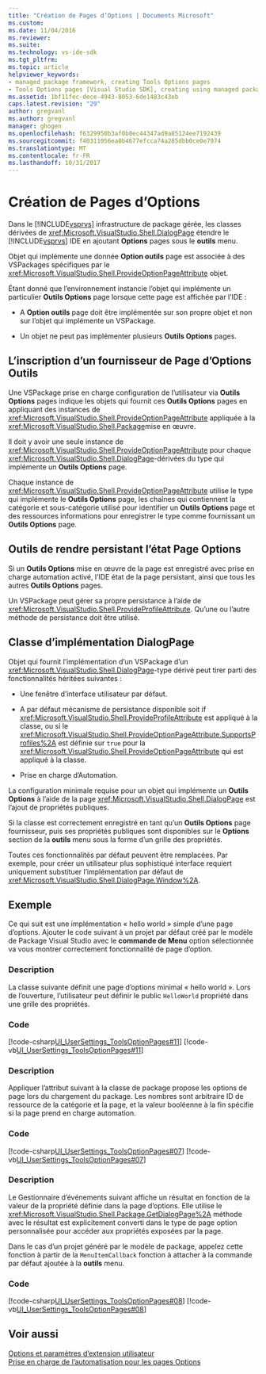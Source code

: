```yaml
---
title: "Création de Pages d’Options | Documents Microsoft"
ms.custom: 
ms.date: 11/04/2016
ms.reviewer: 
ms.suite: 
ms.technology: vs-ide-sdk
ms.tgt_pltfrm: 
ms.topic: article
helpviewer_keywords:
- managed package framework, creating Tools Options pages
- Tools Options pages [Visual Studio SDK], creating using managed package framework
ms.assetid: 1bf11fec-dece-4943-8053-6de1483c43eb
caps.latest.revision: "29"
author: gregvanl
ms.author: gregvanl
manager: ghogen
ms.openlocfilehash: f6329950b3af0b0ec44347ad9a85124ee7192439
ms.sourcegitcommit: f40311056ea0b4677efcca74a285dbb0ce0e7974
ms.translationtype: MT
ms.contentlocale: fr-FR
ms.lasthandoff: 10/31/2017
---
```

# <a name="creating-options-pages"></a>Création de Pages d’Options
Dans le [!INCLUDE[vsprvs](../../code-quality/includes/vsprvs_md.md)] infrastructure de package gérée, les classes dérivées de <xref:Microsoft.VisualStudio.Shell.DialogPage> étendre le [!INCLUDE[vsprvs](../../code-quality/includes/vsprvs_md.md)] IDE en ajoutant **Options** pages sous le **outils** menu.  
  
 Objet qui implémente une donnée **Option outils** page est associée à des VSPackages spécifiques par le <xref:Microsoft.VisualStudio.Shell.ProvideOptionPageAttribute> objet.  
  
 Étant donné que l’environnement instancie l’objet qui implémente un particulier **Outils Options** page lorsque cette page est affichée par l’IDE :  
  
-   A **Option outils** page doit être implémentée sur son propre objet et non sur l’objet qui implémente un VSPackage.  
  
-   Un objet ne peut pas implémenter plusieurs **Outils Options** pages.  
  
## <a name="registering-as-a-tools-options-page-provider"></a>L’inscription d’un fournisseur de Page d’Options Outils  
 Une VSPackage prise en charge configuration de l’utilisateur via **Outils Options** pages indique les objets qui fournit ces **Outils Options** pages en appliquant des instances de <xref:Microsoft.VisualStudio.Shell.ProvideOptionPageAttribute> appliquée à la <xref:Microsoft.VisualStudio.Shell.Package>mise en œuvre.  
  
 Il doit y avoir une seule instance de <xref:Microsoft.VisualStudio.Shell.ProvideOptionPageAttribute> pour chaque <xref:Microsoft.VisualStudio.Shell.DialogPage>-dérivées du type qui implémente un **Outils Options** page.  
  
 Chaque instance de <xref:Microsoft.VisualStudio.Shell.ProvideOptionPageAttribute> utilise le type qui implémente le **Outils Options** page, les chaînes qui contiennent la catégorie et sous-catégorie utilisé pour identifier un **Outils Options** page et des ressources informations pour enregistrer le type comme fournissant un **Outils Options** page.  
  
## <a name="persisting-tools-options-page-state"></a>Outils de rendre persistant l’état Page Options  
 Si un **Outils Options** mise en œuvre de la page est enregistré avec prise en charge automation activé, l’IDE état de la page persistant, ainsi que tous les autres **Outils Options** pages.  
  
 Un VSPackage peut gérer sa propre persistance à l’aide de <xref:Microsoft.VisualStudio.Shell.ProvideProfileAttribute>. Qu’une ou l’autre méthode de persistance doit être utilisé.  
  
## <a name="implementing-dialogpage-class"></a>Classe d’implémentation DialogPage  
 Objet qui fournit l’implémentation d’un VSPackage d’un <xref:Microsoft.VisualStudio.Shell.DialogPage>-type dérivé peut tirer parti des fonctionnalités héritées suivantes :  
  
-   Une fenêtre d’interface utilisateur par défaut.  
  
-   A par défaut mécanisme de persistance disponible soit if <xref:Microsoft.VisualStudio.Shell.ProvideProfileAttribute> est appliqué à la classe, ou si le <xref:Microsoft.VisualStudio.Shell.ProvideOptionPageAttribute.SupportsProfiles%2A> est définie sur `true` pour la <xref:Microsoft.VisualStudio.Shell.ProvideOptionPageAttribute> qui est appliqué à la classe.  
  
-   Prise en charge d’Automation.  
  
 La configuration minimale requise pour un objet qui implémente un **Outils Options** à l’aide de la page <xref:Microsoft.VisualStudio.Shell.DialogPage> est l’ajout de propriétés publiques.  
  
 Si la classe est correctement enregistré en tant qu’un **Outils Options** page fournisseur, puis ses propriétés publiques sont disponibles sur le **Options** section de la **outils** menu sous la forme d’un grille des propriétés.  
  
 Toutes ces fonctionnalités par défaut peuvent être remplacées. Par exemple, pour créer un utilisateur plus sophistiqué interface requiert uniquement substituer l’implémentation par défaut de <xref:Microsoft.VisualStudio.Shell.DialogPage.Window%2A>.  
  
## <a name="example"></a>Exemple  
 Ce qui suit est une implémentation « hello world » simple d’une page d’options. Ajouter le code suivant à un projet par défaut créé par le modèle de Package Visual Studio avec le **commande de Menu** option sélectionnée va vous montrer correctement fonctionnalité de page d’option.  
  
### <a name="description"></a>Description  
 La classe suivante définit une page d’options minimal « hello world ». Lors de l’ouverture, l’utilisateur peut définir le public `HelloWorld` propriété dans une grille des propriétés.  
  
### <a name="code"></a>Code  
 [!code-csharp[UI_UserSettings_ToolsOptionPages#11](../../extensibility/internals/codesnippet/CSharp/creating-options-pages_1.cs)]
 [!code-vb[UI_UserSettings_ToolsOptionPages#11](../../extensibility/internals/codesnippet/VisualBasic/creating-options-pages_1.vb)]  
  
### <a name="description"></a>Description  
 Appliquer l’attribut suivant à la classe de package propose les options de page lors du chargement du package. Les nombres sont arbitraire ID de ressource de la catégorie et la page, et la valeur booléenne à la fin spécifie si la page prend en charge automation.  
  
### <a name="code"></a>Code  
 [!code-csharp[UI_UserSettings_ToolsOptionPages#07](../../extensibility/internals/codesnippet/CSharp/creating-options-pages_2.cs)]
 [!code-vb[UI_UserSettings_ToolsOptionPages#07](../../extensibility/internals/codesnippet/VisualBasic/creating-options-pages_2.vb)]  
  
### <a name="description"></a>Description  
 Le Gestionnaire d’événements suivant affiche un résultat en fonction de la valeur de la propriété définie dans la page d’options. Elle utilise le <xref:Microsoft.VisualStudio.Shell.Package.GetDialogPage%2A> méthode avec le résultat est explicitement converti dans le type de page option personnalisée pour accéder aux propriétés exposées par la page.  
  
 Dans le cas d’un projet généré par le modèle de package, appelez cette fonction à partir de la `MenuItemCallback` fonction à attacher à la commande par défaut ajoutée à la **outils** menu.  
  
### <a name="code"></a>Code  
 [!code-csharp[UI_UserSettings_ToolsOptionPages#08](../../extensibility/internals/codesnippet/CSharp/creating-options-pages_3.cs)]
 [!code-vb[UI_UserSettings_ToolsOptionPages#08](../../extensibility/internals/codesnippet/VisualBasic/creating-options-pages_3.vb)]  
  
## <a name="see-also"></a>Voir aussi  
 [Options et paramètres d’extension utilisateur](../../extensibility/extending-user-settings-and-options.md)   
 [Prise en charge de l’automatisation pour les pages Options](../../extensibility/internals/automation-support-for-options-pages.md)